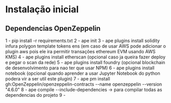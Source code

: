 # Instalação inicial

## Dependencias OpenZeppelin
 1 - pip install -r requirements.txt
 2 - ape init
 3 - ape plugins install solidity infura polygon template tokens ens (em caso de usar AWS pode adicionar o plugin aws pois ele ira permitir transações ethereum EVM usando AWS KMS)
 4 - ape plugins install etherscan (opcional caso ja queira fazer deploy e pegar o scan da rede)
 5 - ape plugins install foundry (opcional blockchain de desenvolvimento para nao ter que usar NPM)
 6 - ape plugins install notebook (opcional quando aprender a usar Jupyter Notebook do python podera vir a ser util este plugin)
 7 - ape pm install gh:OpenZeppelin/openzeppelin-contracts --name openzeppelin --version "4.6.0"
 8 - ape compile --include-dependencies -> para compilar todas as dependencias do projeto
 9 - 